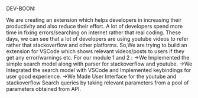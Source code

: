 DEV-BOON:

We are creating an extension which helps developers in increasing their productivity and also reduce their effort.
A lot of developers spend more time in fixing errors/searching on internet rather that real coding.
These days, we can see that a lot of developers are using youtube videos to refer rather that stackoverflow and other platforms.
So,We are trying to build an extension for VSCode which shows relevant videos/posts to users if they get any error/warnings etc.
For our module 1 and 2 :
    ->We Implemented the simple search model along with parser for stackoverflow and youtube.
    ->We Integrated the search model with VSCode and Implemented keybindings for user good experience.
    ->We Made User Interface for the youtube and stackoverflow Search queries by taking relevant parameters from a pool of parameters obtained from API.
